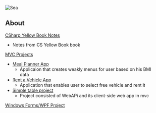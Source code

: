 ![Sea](https://i.imgur.com/m2YsgJM.jpg)

## About

[CSharp Yellow Book Notes](/CSharpYellowBook)
  - Notes from CS Yellow Book book

[MVC Projects](/Projects)
  - [Meal Planner App](/Projects/DiabetesHelperUser)
    - Applicaion that creates weakly menus for user based on his BMI data
  - [Rent a Vehicle App](/Projects/PPPK_Project)
    - Application that enables user to select free vehicle and rent it
  - [Simple table project](/Projects/WebAppKoios)
    - Project consisted of WebAPi and its client-side web app in mvc
    
[Windows Forms/WPF Project](/WindowsForms)
